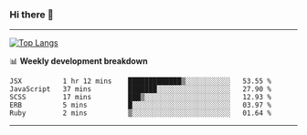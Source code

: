 ### Hi there 👋

-------
[![Top Langs](https://github-readme-stats.vercel.app/api/top-langs/?username=ashish-r)](https://github.com/anuraghazra/github-readme-stats)

📊 **Weekly development breakdown**
<!--START_SECTION:waka-->
```text
JSX          1 hr 12 mins    █████████████▒░░░░░░░░░░░   53.55 % 
JavaScript   37 mins         ███████░░░░░░░░░░░░░░░░░░   27.90 % 
SCSS         17 mins         ███▒░░░░░░░░░░░░░░░░░░░░░   12.93 % 
ERB          5 mins          █░░░░░░░░░░░░░░░░░░░░░░░░   03.97 % 
Ruby         2 mins          ▒░░░░░░░░░░░░░░░░░░░░░░░░   01.64 % 
```
<!--END_SECTION:waka-->
-------

<!--
**ashish-r/ashish-r** is a ✨ _special_ ✨ repository because its `README.md` (this file) appears on your GitHub profile.

Here are some ideas to get you started:

- 🔭 I’m currently working on ...
- 🌱 I’m currently learning ...
- 👯 I’m looking to collaborate on ...
- 🤔 I’m looking for help with ...
- 💬 Ask me about ...
- 📫 How to reach me: ...
- 😄 Pronouns: ...
- ⚡ Fun fact: ...
-->
